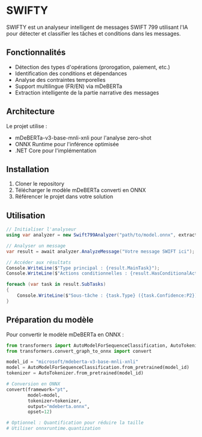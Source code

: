 # SWIFTY

SWIFTY est un analyseur intelligent de messages SWIFT 799 utilisant l'IA pour détecter et classifier les tâches et conditions dans les messages.

## Fonctionnalités

- Détection des types d'opérations (prorogation, paiement, etc.)
- Identification des conditions et dépendances
- Analyse des contraintes temporelles
- Support multilingue (FR/EN) via mDeBERTa
- Extraction intelligente de la partie narrative des messages

## Architecture

Le projet utilise :
- mDeBERTa-v3-base-mnli-xnli pour l'analyse zero-shot
- ONNX Runtime pour l'inférence optimisée
- .NET Core pour l'implémentation

## Installation

1. Cloner le repository
2. Télécharger le modèle mDeBERTa converti en ONNX
3. Référencer le projet dans votre solution

## Utilisation

```csharp
// Initialiser l'analyseur
using var analyzer = new Swift799Analyzer("path/to/model.onnx", extractNarrativeOnly: true);

// Analyser un message
var result = await analyzer.AnalyzeMessage("Votre message SWIFT ici");

// Accéder aux résultats
Console.WriteLine($"Type principal : {result.MainTask}");
Console.WriteLine($"Actions conditionnelles : {result.HasConditionalActions}");

foreach (var task in result.SubTasks)
{
    Console.WriteLine($"Sous-tâche : {task.Type} ({task.Confidence:P2})");
}
```

## Préparation du modèle

Pour convertir le modèle mDeBERTa en ONNX :

```python
from transformers import AutoModelForSequenceClassification, AutoTokenizer
from transformers.convert_graph_to_onnx import convert

model_id = "microsoft/mdeberta-v3-base-mnli-xnli"
model = AutoModelForSequenceClassification.from_pretrained(model_id)
tokenizer = AutoTokenizer.from_pretrained(model_id)

# Conversion en ONNX
convert(framework="pt", 
        model=model, 
        tokenizer=tokenizer, 
        output="mdeberta.onnx",
        opset=12)

# Optionnel : Quantification pour réduire la taille
# Utiliser onnxruntime.quantization
```
